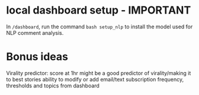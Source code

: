 
# local dashboard setup - IMPORTANT
In `/dashboard`, run the command `bash setup_nlp` to install the model used for NLP comment analysis.

# Bonus ideas
Virality predictor: score at 1hr might be a good predictor of virality/making it to best stories
ability to modify or add email/text subscription frequency, thresholds and topics from dashboard
